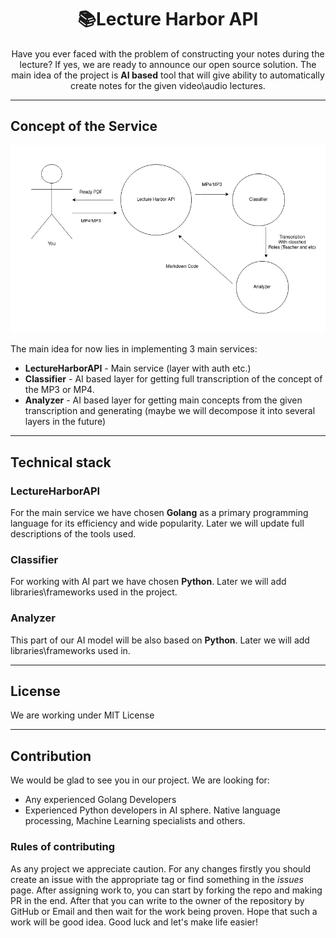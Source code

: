 <div align="center">
<h1>📚Lecture Harbor API</h1>
<p> 
Have you ever faced with the problem of constructing your notes during the lecture?
If yes, we are ready to announce our open source solution. The main idea of the project
is <b>AI based</b> tool that will give ability to automatically create notes for the given
video\audio lectures.
</p>
</div>

___
## Concept of the Service

<p align="center">
    <img src="./img/example.png" alt="Diagram of the work">
</p>

The main idea for now lies in implementing 3 main services:
* **LectureHarborAPI** - Main service (layer with auth etc.)
* **Classifier** - AI based layer for getting full transcription of the concept of the MP3 or MP4.
* **Analyzer** - AI based layer for getting main concepts from the given transcription and generating (maybe we will 
decompose it into several layers in the future)
___
## Technical stack
### LectureHarborAPI
For the main service we have chosen **Golang** as a primary programming language for its efficiency and wide popularity.
Later we will update full descriptions of the tools used.
### Classifier 
For working with AI part we have chosen **Python**. Later we will add libraries\frameworks used in the project.
### Analyzer
This part of our AI model will be also based on **Python**. Later we will add libraries\frameworks used in.

___
## License
We are working under MIT License
___
## Contribution
We would be glad to see you in our project. We are looking for:
* Any experienced Golang Developers
* Experienced Python developers in AI sphere. Native language processing, Machine Learning specialists and others.
### Rules of contributing 
As any project we appreciate caution. For any changes firstly you should create an issue with the appropriate tag or 
find something in the *issues* page. After assigning work to, you can start by forking the repo and making PR in the 
end. After that you can write to the owner of the repository by GitHub or Email and then wait for the work being proven.
Hope that such a work will be good idea. Good luck and let's make life easier!